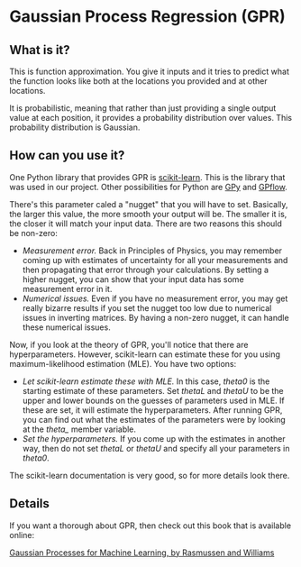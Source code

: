 # Gaussian Process Regression (GPR)

## What is it?
This is function approximation. You give it inputs and it tries to predict what
the function looks like both at the locations you provided and at other
locations.

It is probabilistic, meaning that rather than just providing a single output
value at each position, it provides a probability distribution over values.
This probability distribution is Gaussian.

## How can you use it?
One Python library that provides GPR is
[scikit-learn](http://scikit-learn.org/stable/modules/gaussian_process.html).
This is the library that was used in our project. Other possibilities for
Python are [GPy](https://github.com/SheffieldML/GPy) and
[GPflow](https://github.com/GPflow/GPflow).

There's this parameter caled a "nugget" that you will have to set.
Basically, the larger this value, the more smooth your output will be.
The smaller it is, the closer it will match your input data. There are
two reasons this should be non-zero:

* _Measurement error._ Back in Principles of Physics, you may remember
  coming up with estimates of uncertainty for all your measurements and
  then propagating that error through your calculations. By setting a
  higher nugget, you can show that your input data has some measurement
  error in it.
* _Numerical issues._ Even if you have no measurement error, you may get
  really bizarre results if you set the nugget too low due to numerical
  issues in inverting matrices. By having a non-zero nugget, it can
  handle these numerical issues.

Now, if you look at the theory of GPR, you'll notice that there are
hyperparameters. However, scikit-learn can estimate these for you using
maximum-likelihood estimation (MLE). You have two options:

* _Let scikit-learn estimate these with MLE._ In this case, _theta0_ is the
  starting estimate of these parameters. Set _thetaL_ and _thetaU_ to be the
  upper and lower bounds on the guesses of parameters used in MLE. If these are
  set, it will estimate the hyperparameters. After running GPR, you can find
  out what the estimates of the parameters were by looking at the
  _theta\__ member variable.
* _Set the hyperparameters._ If you come up with the estimates in another
  way, then do not set _thetaL_ or _thetaU_ and specify all your
  parameters in _theta0_.

The scikit-learn documentation is very good, so for more details look there.

## Details
If you want a thorough about GPR, then check out this book that is available
online:

[Gaussian Processes for Machine Learning, by Rasmussen and
Williams](http://www.gaussianprocess.org/gpml/chapters/RW.pdf)
